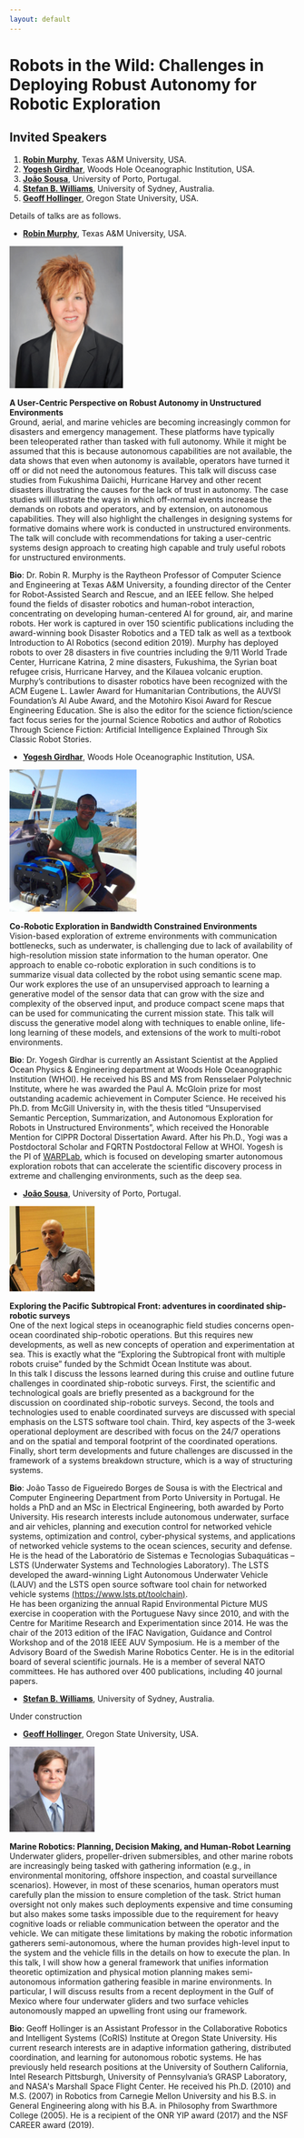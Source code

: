 ```yaml
---
layout: default
---
```


# **Robots in the Wild: Challenges in Deploying Robust Autonomy for Robotic Exploration**

## **Invited Speakers**

1. [**Robin Murphy**](http://faculty.cse.tamu.edu/murphy/), Texas A&M University, USA.
2. [**Yogesh Girdhar**](http://warp.whoi.edu/), Woods Hole Oceanographic Institution, USA.
3. [**Jo&atilde;o Sousa**](https://whale.fe.up.pt/member/jo%C3%A3o-sousa), University of Porto, Portugal.
4. [**Stefan B. Williams**](https://sydney.edu.au/engineering/people/stefan.williams.php), University of Sydney, Australia.
5. [**Geoff Hollinger**](http://research.engr.oregonstate.edu/rdml/), Oregon State University, USA.

Details of talks are as follows.

* [**Robin Murphy**](http://faculty.cse.tamu.edu/murphy/), Texas A&M University, USA.

<img src="image/robin.jpg" alt="Robin Murphy" height="250"/>

**A User-Centric Perspective on Robust Autonomy in Unstructured Environments**  
Ground, aerial, and marine vehicles are becoming increasingly common for disasters and emergency management. These platforms have typically been teleoperated rather than tasked with full autonomy. While it might be assumed that this is because autonomous capabilities are not available, the data shows that even when autonomy is available, operators have turned it off or did not need the autonomous features. This talk will discuss case studies from Fukushima Daiichi, Hurricane Harvey and other recent disasters illustrating the causes for the lack of trust in autonomy. The case studies will illustrate the ways in which off-normal events increase the demands on robots and operators, and by extension, on autonomous capabilities. 
They will also highlight the challenges in designing systems for formative domains where work is conducted in unstructured environments. The talk will conclude with recommendations for taking a user-centric systems design approach to creating high capable and truly useful robots for unstructured environments. 

**Bio**:
Dr. Robin R. Murphy is the Raytheon Professor of Computer Science and Engineering at Texas A&M University, a founding director of the Center for Robot-Assisted Search and Rescue, and an IEEE fellow. She helped found the fields of disaster robotics and human-robot interaction, concentrating on developing human-centered AI for ground, air, and marine robots. Her work is captured in over 150 scientific publications including the award-winning book Disaster Robotics and a TED talk as well as a textbook Introduction to AI Robotics (second edition 2019). Murphy has deployed robots to over 28 disasters in five countries including the 9/11 World Trade Center, Hurricane Katrina, 2 mine disasters, Fukushima, the Syrian boat refugee crisis, Hurricane Harvey, and the Kilauea volcanic eruption. Murphy’s contributions to disaster robotics have been recognized with the ACM Eugene L. Lawler Award for Humanitarian Contributions, the AUVSI Foundation’s Al Aube Award, and the Motohiro Kisoi Award for Rescue Engineering Education. She is also the editor for the science fiction/science fact focus series for the journal Science Robotics and author of Robotics Through Science Fiction: Artificial Intelligence Explained Through Six Classic Robot Stories.

* [**Yogesh Girdhar**](http://warp.whoi.edu/), Woods Hole Oceanographic Institution, USA.

<img src="image/yogi.jpg" alt="Yogesh Girdhar" height="250"/>

**Co-Robotic Exploration in Bandwidth Constrained Environments**  
Vision-based exploration of extreme environments with communication bottlenecks, such as underwater,  is challenging due to lack of availability of high-resolution mission state information to the human operator. One approach to enable co-robotic exploration in such conditions is to summarize visual data collected by the robot using semantic scene map. Our work explores the use of an unsupervised approach to learning a generative model of the sensor data that can grow with the size and complexity of the observed input, and produce compact scene maps that can be used for communicating the current mission state. This talk will discuss the generative model along with techniques to enable online, life-long learning of these models, and extensions of the work to multi-robot environments.

**Bio**:
Dr. Yogesh Girdhar is currently an Assistant Scientist at the Applied Ocean Physics & Engineering department at Woods Hole Oceanographic Institution (WHOI).  He received his BS and MS from Rensselaer Polytechnic Institute, where he was awarded the Paul A. McGloin prize for most outstanding academic achievement in Computer Science. He received his Ph.D. from McGill University in, with the thesis titled “Unsupervised Semantic Perception, Summarization, and Autonomous Exploration for Robots in Unstructured Environments”, which received the Honorable Mention for CIPPR Doctoral Dissertation Award. After his Ph.D., Yogi was a Postdoctoral Scholar and FQRTN Postdoctoral Fellow at WHOI. Yogesh is the PI of [WARPLab](http://warp.whoi.edu), which is focused on developing smarter autonomous exploration robots that can accelerate the scientific discovery process in extreme and challenging environments, such as the deep sea.

* [**Jo&atilde;o Sousa**](https://whale.fe.up.pt/member/jo%C3%A3o-sousa), University of Porto, Portugal.

<img src="image/joao.jpg" alt="Jo&atilde;o Sousa" height="150"/>

**Exploring the Pacific Subtropical Front: adventures in coordinated ship-robotic surveys**  
One of the next logical steps in oceanographic field studies concerns open-ocean coordinated ship-robotic operations. But this requires new developments, as well as new concepts of operation and experimentation at sea. This is exactly what the “Exploring the Subtropical front with multiple robots cruise” funded by the Schmidt Ocean Institute was about.  
In this talk I discuss the lessons learned during this cruise and outline future challenges in coordinated ship-robotic surveys. First, the scientific and technological goals are briefly presented as a background for the discussion on coordinated ship-robotic surveys. Second, the tools and technologies used to enable coordinated surveys are discussed with special emphasis on the LSTS software tool chain. Third, key aspects of the 3-week operational deployment are described with focus on the 24/7 operations and on the spatial and temporal footprint of the coordinated operations. Finally, short term developments and future challenges are discussed in the framework of a systems breakdown structure, which is a way of structuring systems.

**Bio**:
Jo&atilde;o Tasso de Figueiredo Borges de Sousa is with the Electrical and Computer Engineering Department from Porto University in Portugal. He holds a PhD and an MSc in Electrical Engineering, both awarded by Porto University. His research interests include autonomous underwater, surface and air vehicles, planning and execution control for networked vehicle systems, optimization and control, cyber-physical systems, and applications of networked vehicle systems to the ocean sciences, security and defense.  
He is the head of the Laboratório de Sistemas e Tecnologias Subaquáticas – LSTS (Underwater Systems and Technologies Laboratory). The LSTS developed the award-winning Light Autonomous Underwater Vehicle (LAUV) and the LSTS open source software tool chain for networked vehicle systems [(https://www.lsts.pt/toolchain)](https://www.lsts.pt/toolchain).  
He has been organizing the annual Rapid Environmental Picture MUS exercise in cooperation with the Portuguese Navy since 2010, and with the Centre for Maritime Research and Experimentation since 2014. He was the chair of the 2013 edition of the IFAC Navigation, Guidance and Control Workshop and of the 2018 IEEE AUV Symposium. He is a member of the Advisory Board of the Swedish Marine Robotics Center. He is in the editorial board of several scientific journals. He is a member of several NATO committees. He has authored over 400 publications, including 40 journal papers.

* [**Stefan B. Williams**](https://sydney.edu.au/engineering/people/stefan.williams.php), University of Sydney, Australia.

Under construction

* [**Geoff Hollinger**](http://research.engr.oregonstate.edu/rdml/), Oregon State University, USA.

<img src="image/hollinger.jpg" alt="Geoff Hollinger" height="150"/>

**Marine Robotics: Planning, Decision Making, and Human-Robot Learning**  
Underwater gliders, propeller-driven submersibles, and other marine robots are increasingly being tasked with gathering information (e.g., in environmental monitoring, offshore inspection, and coastal surveillance scenarios). However, in most of these scenarios, human operators must carefully plan the mission to ensure completion of the task. Strict human oversight not only makes such deployments expensive and time consuming but also makes some tasks impossible due to the requirement for heavy cognitive loads or reliable communication between the operator and the vehicle. We can mitigate these limitations by making the robotic information gatherers semi-autonomous, where the human provides high-level input to the system and the vehicle fills in the details on how to execute the plan. In this talk, I will show how a general framework that unifies information theoretic optimization and physical motion planning makes semi-autonomous information gathering feasible in marine environments. In particular, I will discuss results from a recent deployment in the Gulf of Mexico where four underwater gliders and two surface vehicles autonomously mapped an upwelling front using our framework.
 
**Bio**:
Geoff Hollinger is an Assistant Professor in the Collaborative Robotics and Intelligent Systems (CoRIS) Institute at Oregon State University. His current research interests are in adaptive information gathering, distributed coordination, and learning for autonomous robotic systems. He has previously held research positions at the University of Southern California, Intel Research Pittsburgh, University of Pennsylvania’s GRASP Laboratory, and NASA's Marshall Space Flight Center. He received his Ph.D. (2010) and M.S. (2007) in Robotics from Carnegie Mellon University and his B.S. in General Engineering along with his B.A. in Philosophy from Swarthmore College (2005). He is a recipient of the ONR YIP award (2017) and the NSF CAREER award (2019).